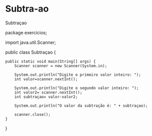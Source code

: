 # Subtra-ao
Subtraçao

package exercicios;

import java.util.Scanner;

public class Subtraçao {

	public static void main(String[] args) {
		Scanner scanner = new Scanner(System.in);
		
		System.out.println("Digite o primeiro valor inteiro: ");
		int valor=scanner.nextInt();
		
		System.out.println("Digite o segundo valor inteiro: ");
		int valor2= scanner.nextInt();
		int subtraçao= valor-valor2;
	
		System.out.println("O valor da subtração é: " + subtraçao);
		
		scanner.close();
	}
	

}
